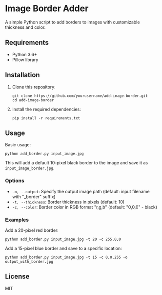 # Image Border Adder

A simple Python script to add borders to images with customizable thickness and color.

## Requirements

- Python 3.6+
- Pillow library

## Installation

1. Clone this repository:
   ```
   git clone https://github.com/yourusername/add-image-border.git
   cd add-image-border
   ```

2. Install the required dependencies:
   ```
   pip install -r requirements.txt
   ```

## Usage

Basic usage:
```
python add_border.py input_image.jpg
```

This will add a default 10-pixel black border to the image and save it as `input_image_border.jpg`.

### Options

- `-o, --output`: Specify the output image path (default: input filename with "_border" suffix)
- `-t, --thickness`: Border thickness in pixels (default: 10)
- `-c, --color`: Border color in RGB format "r,g,b" (default: "0,0,0" - black)

### Examples

Add a 20-pixel red border:
```
python add_border.py input_image.jpg -t 20 -c 255,0,0
```

Add a 15-pixel blue border and save to a specific location:
```
python add_border.py input_image.jpg -t 15 -c 0,0,255 -o output_with_border.jpg
```

## License

MIT 